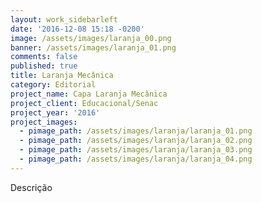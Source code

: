 ```yaml
---
layout: work_sidebarleft
date: '2016-12-08 15:18 -0200'
image: /assets/images/laranja_00.png
banner: /assets/images/laranja_01.png
comments: false
published: true
title: Laranja Mecânica
category: Editorial
project_name: Capa Laranja Mecânica
project_client: Educacional/Senac
project_year: '2016'
project_images:
  - pimage_path: /assets/images/laranja/laranja_01.png
  - pimage_path: /assets/images/laranja/laranja_02.png
  - pimage_path: /assets/images/laranja/laranja_03.png
  - pimage_path: /assets/images/laranja/laranja_04.png
---
```

Descrição
